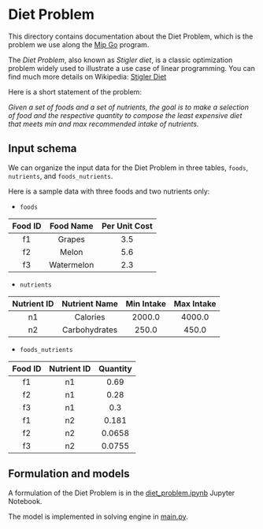 # Diet Problem
This directory contains documentation about the Diet Problem, which is the 
problem we use along the [Mip Go](https://www.mipwise.com/mip-go) program.

The *Diet Problem*, also known as *Stigler diet*, is a classic 
optimization problem widely used to illustrate a use case
of linear programming. You can find much more details on Wikipedia: 
[Stigler Diet](https://en.wikipedia.org/wiki/Stigler_diet)

Here is a short statement of the problem:

*Given a set of foods and a set of nutrients, the goal is to 
make a selection of food and the respective quantity to compose 
the least expensive diet that meets min and max recommended 
intake of nutrients.*

## Input schema
We can organize the input data for the Diet Problem in three
tables, `foods`, `nutrients`, and `foods_nutrients`.

Here is a sample data with three foods and two nutrients only:

* `foods`

| Food ID | Food Name  | Per Unit Cost |
|:-------:|:----------:|:-------------:|
|   f1    |   Grapes   |      3.5      |
|   f2    |   Melon    |      5.6      |
|   f3    | Watermelon |      2.3      |

* `nutrients`

| Nutrient ID | Nutrient Name | Min Intake | Max Intake |
|:-----------:|:-------------:|:----------:|:----------:|
|     n1      |   Calories    |   2000.0   |   4000.0   |
|     n2      | Carbohydrates |   250.0    |   450.0    |

* `foods_nutrients`

| Food ID | Nutrient ID | Quantity |
|:-------:|:-----------:|:--------:|
|   f1    |     n1      |   0.69   |
|   f2    |     n1      |   0.28   |
|   f3    |     n1      |   0.3    |
|   f1    |     n2      |  0.181   |
|   f2    |     n2      |  0.0658  |
|   f3    |     n2      |  0.0755  |

## Formulation and models
A formulation of the Diet Problem is in the 
[diet_problem.ipynb](diet_problem.ipynb) Jupyter Notebook.

The model is implemented in solving engine in [main.py](../mip_me/main.py).